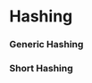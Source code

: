 # Hashing



<h3 id="crypto-generichash">Generic Hashing</h3>



<h3 id="crypto-shorthash">Short Hashing</h3>


